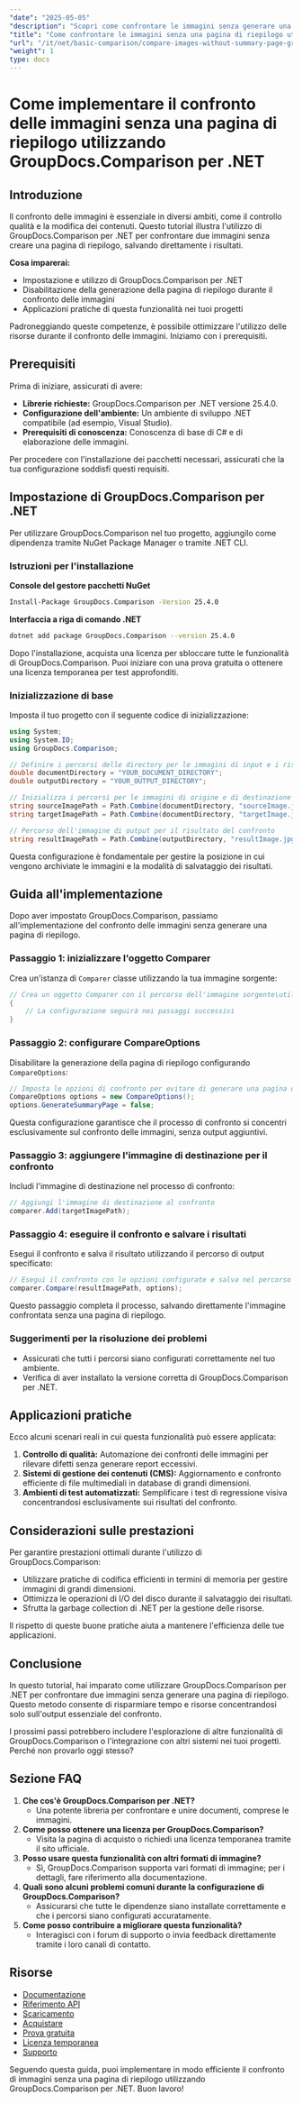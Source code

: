 ```yaml
---
"date": "2025-05-05"
"description": "Scopri come confrontare le immagini senza generare una pagina di riepilogo utilizzando GroupDocs.Comparison per .NET. Semplifica il tuo flusso di lavoro in modo efficiente."
"title": "Come confrontare le immagini senza una pagina di riepilogo utilizzando GroupDocs.Comparison per .NET"
"url": "/it/net/basic-comparison/compare-images-without-summary-page-groupdocs-net/"
"weight": 1
type: docs
---
```

# Come implementare il confronto delle immagini senza una pagina di riepilogo utilizzando GroupDocs.Comparison per .NET

## Introduzione

Il confronto delle immagini è essenziale in diversi ambiti, come il controllo qualità e la modifica dei contenuti. Questo tutorial illustra l'utilizzo di GroupDocs.Comparison per .NET per confrontare due immagini senza creare una pagina di riepilogo, salvando direttamente i risultati.

**Cosa imparerai:**
- Impostazione e utilizzo di GroupDocs.Comparison per .NET
- Disabilitazione della generazione della pagina di riepilogo durante il confronto delle immagini
- Applicazioni pratiche di questa funzionalità nei tuoi progetti

Padroneggiando queste competenze, è possibile ottimizzare l'utilizzo delle risorse durante il confronto delle immagini. Iniziamo con i prerequisiti.

## Prerequisiti

Prima di iniziare, assicurati di avere:
- **Librerie richieste:** GroupDocs.Comparison per .NET versione 25.4.0.
- **Configurazione dell'ambiente:** Un ambiente di sviluppo .NET compatibile (ad esempio, Visual Studio).
- **Prerequisiti di conoscenza:** Conoscenza di base di C# e di elaborazione delle immagini.

Per procedere con l'installazione dei pacchetti necessari, assicurati che la tua configurazione soddisfi questi requisiti.

## Impostazione di GroupDocs.Comparison per .NET

Per utilizzare GroupDocs.Comparison nel tuo progetto, aggiungilo come dipendenza tramite NuGet Package Manager o tramite .NET CLI.

### Istruzioni per l'installazione

**Console del gestore pacchetti NuGet**
```bash
Install-Package GroupDocs.Comparison -Version 25.4.0
```

**Interfaccia a riga di comando .NET**
```bash
dotnet add package GroupDocs.Comparison --version 25.4.0
```

Dopo l'installazione, acquista una licenza per sbloccare tutte le funzionalità di GroupDocs.Comparison. Puoi iniziare con una prova gratuita o ottenere una licenza temporanea per test approfonditi.

### Inizializzazione di base

Imposta il tuo progetto con il seguente codice di inizializzazione:

```csharp
using System;
using System.IO;
using GroupDocs.Comparison;

// Definire i percorsi delle directory per le immagini di input e i risultati di output
double documentDirectory = "YOUR_DOCUMENT_DIRECTORY";
double outputDirectory = "YOUR_OUTPUT_DIRECTORY";

// Inizializza i percorsi per le immagini di origine e di destinazione
string sourceImagePath = Path.Combine(documentDirectory, "sourceImage.jpg");
string targetImagePath = Path.Combine(documentDirectory, "targetImage.jpg");

// Percorso dell'immagine di output per il risultato del confronto
string resultImagePath = Path.Combine(outputDirectory, "resultImage.jpg");
```

Questa configurazione è fondamentale per gestire la posizione in cui vengono archiviate le immagini e la modalità di salvataggio dei risultati.

## Guida all'implementazione

Dopo aver impostato GroupDocs.Comparison, passiamo all'implementazione del confronto delle immagini senza generare una pagina di riepilogo.

### Passaggio 1: inizializzare l'oggetto Comparer

Crea un'istanza di `Comparer` classe utilizzando la tua immagine sorgente:

```csharp
// Crea un oggetto Comparer con il percorso dell'immagine sorgente\utilizzando (Comparer comparer = new Comparer(sourceImagePath))
{
    // La configurazione seguirà nei passaggi successivi
}
```

### Passaggio 2: configurare CompareOptions

Disabilitare la generazione della pagina di riepilogo configurando `CompareOptions`:

```csharp
// Imposta le opzioni di confronto per evitare di generare una pagina di riepilogo
CompareOptions options = new CompareOptions();
options.GenerateSummaryPage = false;
```

Questa configurazione garantisce che il processo di confronto si concentri esclusivamente sul confronto delle immagini, senza output aggiuntivi.

### Passaggio 3: aggiungere l'immagine di destinazione per il confronto

Includi l'immagine di destinazione nel processo di confronto:

```csharp
// Aggiungi l'immagine di destinazione al confronto
comparer.Add(targetImagePath);
```

### Passaggio 4: eseguire il confronto e salvare i risultati

Esegui il confronto e salva il risultato utilizzando il percorso di output specificato:

```csharp
// Esegui il confronto con le opzioni configurate e salva nel percorso dei risultati
comparer.Compare(resultImagePath, options);
```

Questo passaggio completa il processo, salvando direttamente l'immagine confrontata senza una pagina di riepilogo.

### Suggerimenti per la risoluzione dei problemi

- Assicurati che tutti i percorsi siano configurati correttamente nel tuo ambiente.
- Verifica di aver installato la versione corretta di GroupDocs.Comparison per .NET.

## Applicazioni pratiche

Ecco alcuni scenari reali in cui questa funzionalità può essere applicata:
1. **Controllo di qualità:** Automazione dei confronti delle immagini per rilevare difetti senza generare report eccessivi.
2. **Sistemi di gestione dei contenuti (CMS):** Aggiornamento e confronto efficiente di file multimediali in database di grandi dimensioni.
3. **Ambienti di test automatizzati:** Semplificare i test di regressione visiva concentrandosi esclusivamente sui risultati del confronto.

## Considerazioni sulle prestazioni

Per garantire prestazioni ottimali durante l'utilizzo di GroupDocs.Comparison:
- Utilizzare pratiche di codifica efficienti in termini di memoria per gestire immagini di grandi dimensioni.
- Ottimizza le operazioni di I/O del disco durante il salvataggio dei risultati.
- Sfrutta la garbage collection di .NET per la gestione delle risorse.

Il rispetto di queste buone pratiche aiuta a mantenere l'efficienza delle tue applicazioni.

## Conclusione

In questo tutorial, hai imparato come utilizzare GroupDocs.Comparison per .NET per confrontare due immagini senza generare una pagina di riepilogo. Questo metodo consente di risparmiare tempo e risorse concentrandosi solo sull'output essenziale del confronto.

I prossimi passi potrebbero includere l'esplorazione di altre funzionalità di GroupDocs.Comparison o l'integrazione con altri sistemi nei tuoi progetti. Perché non provarlo oggi stesso?

## Sezione FAQ

1. **Che cos'è GroupDocs.Comparison per .NET?**
   - Una potente libreria per confrontare e unire documenti, comprese le immagini.
2. **Come posso ottenere una licenza per GroupDocs.Comparison?**
   - Visita la pagina di acquisto o richiedi una licenza temporanea tramite il sito ufficiale.
3. **Posso usare questa funzionalità con altri formati di immagine?**
   - Sì, GroupDocs.Comparison supporta vari formati di immagine; per i dettagli, fare riferimento alla documentazione.
4. **Quali sono alcuni problemi comuni durante la configurazione di GroupDocs.Comparison?**
   - Assicurarsi che tutte le dipendenze siano installate correttamente e che i percorsi siano configurati accuratamente.
5. **Come posso contribuire a migliorare questa funzionalità?**
   - Interagisci con i forum di supporto o invia feedback direttamente tramite i loro canali di contatto.

## Risorse

- [Documentazione](https://docs.groupdocs.com/comparison/net/)
- [Riferimento API](https://reference.groupdocs.com/comparison/net/)
- [Scaricamento](https://releases.groupdocs.com/comparison/net/)
- [Acquistare](https://purchase.groupdocs.com/buy)
- [Prova gratuita](https://releases.groupdocs.com/comparison/net/)
- [Licenza temporanea](https://purchase.groupdocs.com/temporary-license/)
- [Supporto](https://forum.groupdocs.com/c/comparison/)

Seguendo questa guida, puoi implementare in modo efficiente il confronto di immagini senza una pagina di riepilogo utilizzando GroupDocs.Comparison per .NET. Buon lavoro!
